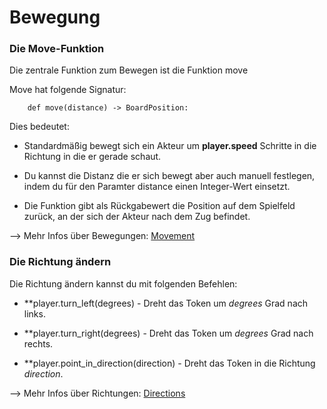 Bewegung
==========

### Die Move-Funktion

Die zentrale Funktion zum Bewegen ist die Funktion move

Move hat folgende Signatur:

```
    def move(distance) -> BoardPosition:
```

Dies bedeutet:
  
  * Standardmäßig bewegt sich ein Akteur um **player.speed** Schritte in die Richtung in die er gerade schaut.
  
  * Du kannst die Distanz die er sich bewegt aber auch manuell festlegen, indem du für den Paramter distance einen Integer-Wert einsetzt.
  
  * Die Funktion gibt als Rückgabewert die Position auf dem Spielfeld zurück, an der sich der Akteur nach dem Zug befindet.
  
--> Mehr Infos über Bewegungen: [Movement](../key_concepts/movement.md)
  
### Die Richtung ändern

Die Richtung ändern kannst du mit folgenden Befehlen:

  * **player.turn_left(degrees) - Dreht das Token um *degrees* Grad nach links.
  
  * **player.turn_right(degrees) - Dreht das Token um *degrees* Grad nach rechts.
  
  * **player.point_in_direction(direction) - Dreht das Token in die Richtung *direction*.
  
--> Mehr Infos über Richtungen: [Directions](../key_concepts/directions.md)